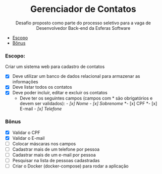 <h1 align="center">Gerenciador de Contatos</h1>
<p align="center">Desafio proposto como parte do processo seletivo para a vaga de Desenvolvedor Back-end da Esferas Software</p>

   * [Escopo](#escopo)
   * [Bônus](#bônus)

### Escopo:
Criar um sistema web para cadastro de contatos

- [x] Deve utilizar um banco de dados relacional para armazenar as informações
- [x] Deve listar todos os contatos
- [x] Deve poder incluir, editar e excluir os contatos
  * Deve ter os seguintes campos (campos com * são obrigatórios e devem ser validados):
    *- [x] Nome*
    *- [x] Sobrenome*
    *- [x] CPF
    *- [x] E-mail
    *- [x] Telefone*

### Bônus
- [x] Validar o CPF
- [x] Validar o E-mail
- [ ] Colocar máscaras nos campos
- [ ] Cadastrar mais de um telefone por pessoa
- [ ] Cadastrar mais de um e-mail por pessoa
- [ ] Pesquisar na lista de pessoas cadastradas
- [ ] Criar o Docker (docker-compose) para rodar a aplicação
